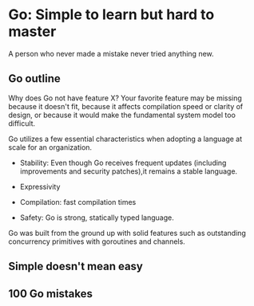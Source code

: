 # Go: Simple to learn but hard to master

A person who never made a mistake never tried anything new.

## Go outline

Why does Go not have feature X? Your favorite feature may be missing because it doesn't fit, because it affects compilation speed or clarity of design, or because it would make the fundamental system model too difficult.

Go utilizes a few essential characteristics when adopting a language at scale for an organization.

- Stability: Even though Go receives frequent updates (including improvements and security patches),it remains a stable language.

- Expressivity

- Compilation: fast compilation times

- Safety: Go is strong, statically typed language.

Go was built from the ground up with solid features such as outstanding concurrency primitives with goroutines and channels.

## Simple doesn't mean easy

## 100 Go mistakes